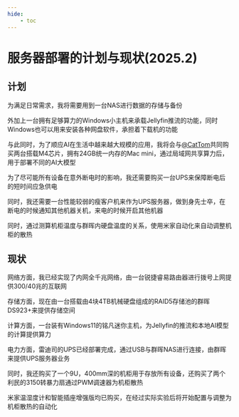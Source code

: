 ```yaml
---
hide: 
    - toc
---
```


# 服务器部署的计划与现状(2025.2)

## 计划

为满足日常需求，我将需要用到一台NAS进行数据的存储与备份 

外加上一台拥有足够算力的Windows小主机来承载Jellyfin推流的功能，同时Windows也可以用来安装各种网盘软件，承担着下载机的功能 

与此同时，为了顺应AI在生活中越来越大规模的应用，我将会与[@CatTom](https://blog.cattom.site)共同购买两台搭载M4芯片，拥有24GB统一内存的Mac mini，通过局域网共享算力后，用于部署不同的AI大模型 

为了尽可能所有设备在意外断电时的影响，我还需要购买一台UPS来保障断电后的短时间应急供电 

同时，我还需要一台性能较弱的瘦客户机来作为UPS服务器，做到身先士卒，在断电的时候通知其他机器关机，来电的时候开启其他机器 

同时，通过测算机柜温度与群晖内硬盘温度的关系，使用米家自动化来自动调整机柜的散热 

## 现状 

网络方面，我已经实现了内网全千兆网络，由一台锐捷睿易路由器进行拨号上网提供300/40兆的互联网 

存储方面，现在由一台搭载由4块4TB机械硬盘组成的RAID5存储池的群晖DS923+来提供存储空间 

计算方面，一台装有Windows11的铭凡迷你主机，为Jellyfin的推流和本地AI模型的计算提供算力 

电力方面，雷迪司的UPS已经部署完成，通过USB与群晖NAS进行连接，由群晖来提供UPS服务器业务 

同时，我还购买了一个9U，400mm深的机柜用于存放所有设备，还购买了两个利民的3150转暴力扇通过PWM调速器为机柜散热 

米家温湿度计和智能插座增强版均已购买，在经过实际实验后将开始配置与调整为机柜散热的自动化 